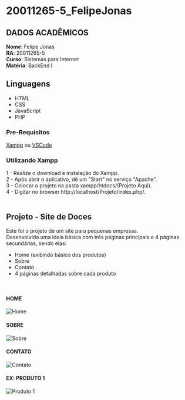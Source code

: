 # 20011265-5_FelipeJonas

## DADOS ACADÊMICOS

<b>Nome</b>: Felipe Jonas <br>
<b>RA</b>: 20011265-5 <br>
<b>Curso</b>: Sistemas para Internet <br>
<b>Matéria</b>: BackEnd I <br>

###  

## Linguagens
- HTML
- CSS
- JavaScript
- PHP

### Pre-Requisitos

[Xampp](https://www.apachefriends.org/pt_br/download.html) ou [VSCode](https://code.visualstudio.com/)


### Utilizando Xampp 

1 - Realize o download e instalação do Xampp. <br>
2 - Após abrir o aplicativo, dê um "Start" no serviço "Apache". <br>
3 - Colocar o projeto na pasta xampp/htdocs/(Projeto Aqui). <br>
4 - Digitar no browser http://localhost/Projeto/index.php/. <br>
<br>

## Projeto - Site de Doces

Este foi o projeto de um site para pequenas empresas. <br>
Desenvolvida uma ideia básica com três páginas principais e 4 páginas secundárias, sendo elas:<br>
- Home (exibindo básico dos produtos)
- Sobre
- Contato
- 4 páginas detalhadas sobre cada produto
<br>

#### HOME
<img alt="Home" title="#Home" src="https://i.imgur.com/3Sypi22.jpg" />
<br>

#### SOBRE
<img alt="Sobre" title="#Sobre" src="https://i.imgur.com/zYl2huB.jpg" />
<br>

#### CONTATO
<img alt="Contato" title="#Contato" src="https://i.imgur.com/3pUSp7K.jpg" />
<br>

#### EX: PRODUTO 1
<img alt="Produto 1" title="#Produto1" src="https://i.imgur.com/BnVHrvc.jpg" />
<br>

